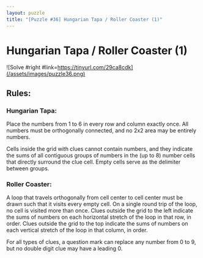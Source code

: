 ```yaml
---
layout: puzzle
title: "[Puzzle #36] Hungarian Tapa / Roller Coaster (1)"
---
```


# Hungarian Tapa / Roller Coaster (1)

![Solve #right #link=https://tinyurl.com/29ca8cdk](/assets/images/puzzle36.png)

## Rules:

### Hungarian Tapa:

Place the numbers from 1 to 6 in every row and column exactly once. All numbers must be orthogonally connected, and no 2x2 area may be entirely numbers.

Cells inside the grid with clues cannot contain numbers, and they indicate the sums of all contiguous groups of numbers in the (up to 8) number cells that directly surround the clue cell. Empty cells serve as the delimiter between groups.

### Roller Coaster:

A loop that travels orthogonally from cell center to cell center must be drawn such that it visits every empty cell. On a single round trip of the loop, no cell is visited more than once. Clues outside the grid to the left indicate the sums of numbers on each horizontal stretch of the loop in that row, in order. Clues outside the grid to the top indicate the sums of numbers on each vertical stretch of the loop in that column, in order.

For all types of clues, a question mark can replace any number from 0 to 9, but no double digit clue may have a leading 0.
